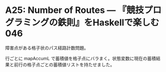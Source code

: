 # A25: Number of Routes — 『競技プログラミングの鉄則』をHaskellで楽しむ 046

障害点がある格子状のパス経路計数問題。

行ごとに mapAccumL で蓄積値を格子点にバラまく。状態変数に現在の蓄積結果と前行の格子点ごとの蓄積値リストを持たせました。